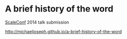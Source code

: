 # A brief history of the word

[ScaleConf](http://scaleconf.org) 2014 talk submission

http://michaeljoseph.github.io/a-brief-history-of-the-word